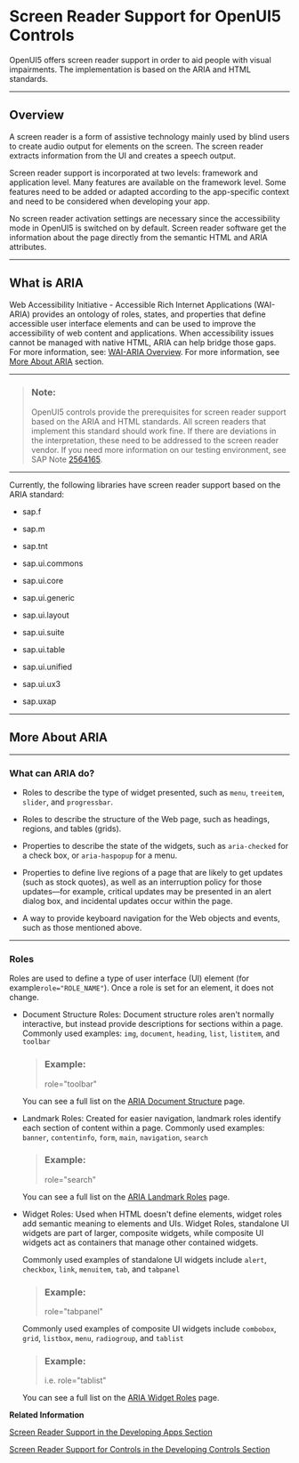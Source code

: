 <!-- loio656e825c5f1548e6b1d0acb5586f2a2a -->

# Screen Reader Support for OpenUI5 Controls

OpenUI5 offers screen reader support in order to aid people with visual impairments. The implementation is based on the ARIA and HTML standards.

***

<a name="loio656e825c5f1548e6b1d0acb5586f2a2a__overview"/>

## Overview

A screen reader is a form of assistive technology mainly used by blind users to create audio output for elements on the screen. The screen reader extracts information from the UI and creates a speech output.

Screen reader support is incorporated at two levels: framework and application level. Many features are available on the framework level. Some features need to be added or adapted according to the app-specific context and need to be considered when developing your app.

No screen reader activation settings are necessary since the accessibility mode in OpenUI5 is switched on by default. Screen reader software get the information about the page directly from the semantic HTML and ARIA attributes.

***

<a name="loio656e825c5f1548e6b1d0acb5586f2a2a__Aria"/>

## What is ARIA

Web Accessibility Initiative - Accessible Rich Internet Applications \(WAI-ARIA\) provides an ontology of roles, states, and properties that define accessible user interface elements and can be used to improve the accessibility of web content and applications. When accessibility issues cannot be managed with native HTML, ARIA can help bridge those gaps. For more information, see: [WAI-ARIA Overview](https://www.w3.org/WAI/standards-guidelines/aria/). For more information, see [More About ARIA](screen-reader-support-for-openui5-controls-656e825.md#loio656e825c5f1548e6b1d0acb5586f2a2a__MoreARIA) section.

***

> ### Note:  
> OpenUI5 controls provide the prerequisites for screen reader support based on the ARIA and HTML standards. All screen readers that implement this standard should work fine. If there are deviations in the interpretation, these need to be addressed to the screen reader vendor. If you need more information on our testing environment, see SAP Note [2564165](https://me.sap.com/notes/2564165).

***

Currently, the following libraries have screen reader support based on the ARIA standard:

-   sap.f

-   sap.m

-   sap.tnt

-   sap.ui.commons

-   sap.ui.core

-   sap.ui.generic

-   sap.ui.layout

-   sap.ui.suite

-   sap.ui.table

-   sap.ui.unified

-   sap.ui.ux3

-   sap.uxap


***

<a name="loio656e825c5f1548e6b1d0acb5586f2a2a__MoreARIA"/>

## More About ARIA

***

### What can ARIA do?

-   Roles to describe the type of widget presented, such as `menu`, `treeitem`, `slider`, and `progressbar`.

-   Roles to describe the structure of the Web page, such as headings, regions, and tables \(grids\).
-   Properties to describe the state of the widgets, such as `aria-checked` for a check box, or `aria-haspopup` for a menu.
-   Properties to define live regions of a page that are likely to get updates \(such as stock quotes\), as well as an interruption policy for those updates—for example, critical updates may be presented in an alert dialog box, and incidental updates occur within the page.
-   A way to provide keyboard navigation for the Web objects and events, such as those mentioned above.

***

### Roles

Roles are used to define a type of user interface \(UI\) element \(for example`role="ROLE_NAME"`\). Once a role is set for an element, it does not change.

-   Document Structure Roles: Document structure roles aren't normally interactive, but instead provide descriptions for sections within a page. Commonly used examples: `img`, `document`, `heading`, `list`, `listitem`, and `toolbar`

    > ### Example:  
    > role="toolbar"

    You can see a full list on the [ARIA Document Structure](https://www.w3.org/TR/wai-aria/#document_structure_roles) page.

-   Landmark Roles: Created for easier navigation, landmark roles identify each section of content within a page. Commonly used examples: `banner`, `contentinfo`, `form`, `main`, `navigation`, `search`

    > ### Example:  
    > role="search"

    You can see a full list on the [ARIA Landmark Roles](https://www.w3.org/TR/wai-aria/#landmark_roles) page.

-   Widget Roles: Used when HTML doesn't define elements, widget roles add semantic meaning to elements and UIs. Widget Roles, standalone UI widgets are part of larger, composite widgets, while composite UI widgets act as containers that manage other contained widgets.

    Commonly used examples of standalone UI widgets include `alert`, `checkbox`, `link`, `menuitem`, `tab`, and `tabpanel` 

    > ### Example:  
    > role="tabpanel"

    Commonly used examples of composite UI widgets include `combobox`, `grid`, `listbox`, `menu`, `radiogroup`, and `tablist` 

    > ### Example:  
    > i.e. role="tablist"

    You can see a full list on the [ARIA Widget Roles](https://www.w3.org/TR/wai-aria/#widget_roles) page.


**Related Information**  


[Screen Reader Support in the Developing Apps Section](../05_Developing_Apps/screen-reader-support-33fae34.md "Screen Reader Support in the Developing Apps Section")

[Screen Reader Support for Controls in the Developing Controls Section](../07_Developing_Controls/screen-reader-support-for-openui5-controls-3853db3.md "Screen Reader Support for Controls in the Developing Controls Section")

